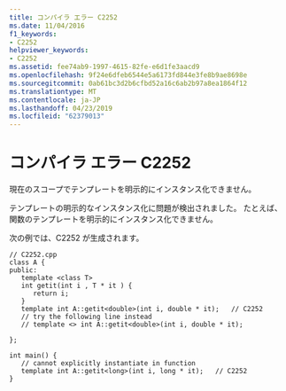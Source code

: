 ```yaml
---
title: コンパイラ エラー C2252
ms.date: 11/04/2016
f1_keywords:
- C2252
helpviewer_keywords:
- C2252
ms.assetid: fee74ab9-1997-4615-82fe-e6d1fe3aacd9
ms.openlocfilehash: 9f24e6dfeb6544e5a6173fd844e3fe8b9ae8698e
ms.sourcegitcommit: 0ab61bc3d2b6cfbd52a16c6ab2b97a8ea1864f12
ms.translationtype: MT
ms.contentlocale: ja-JP
ms.lasthandoff: 04/23/2019
ms.locfileid: "62379013"
---
```

# <a name="compiler-error-c2252"></a>コンパイラ エラー C2252

現在のスコープでテンプレートを明示的にインスタンス化できません。

テンプレートの明示的なインスタンス化に問題が検出されました。  たとえば、関数のテンプレートを明示的にインスタンス化できません。

次の例では、C2252 が生成されます。

```
// C2252.cpp
class A {
public:
   template <class T>
   int getit(int i , T * it ) {
      return i;
   }
   template int A::getit<double>(int i, double * it);   // C2252
   // try the following line instead
   // template <> int A::getit<double>(int i, double * it);

};

int main() {
   // cannot explicitly instantiate in function
   template int A::getit<long>(int i, long * it);   // C2252
}
```